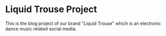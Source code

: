 # Liquid Trouse Project
This is the blog project of our brand "Liquid Trouse" which is an electronic dance music related social media.
